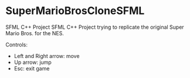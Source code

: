 # SuperMarioBrosCloneSFML
SFML C++ Project
SFML C++ Project trying to replicate the original Super Mario Bros. for the NES.

Controls:
- Left and Right arrow: move
- Up arrow: jump
- Esc: exit game
